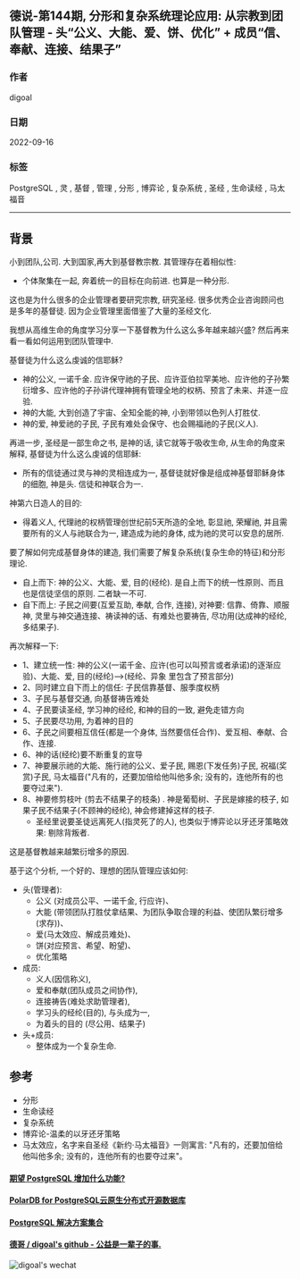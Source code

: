 ## 德说-第144期, 分形和复杂系统理论应用: 从宗教到团队管理 - 头“公义、大能、爱、饼、优化” + 成员“信、奉献、连接、结果子”    
    
### 作者    
digoal    
    
### 日期    
2022-09-16    
    
### 标签    
PostgreSQL , 灵 , 基督 , 管理 , 分形 , 博弈论 , 复杂系统 , 圣经 , 生命读经 , 马太福音     
    
----    
    
## 背景   
  
小到团队,公司. 大到国家,再大到基督教宗教. 其管理存在着相似性:    
- 个体聚集在一起, 奔着统一的目标在向前进. 也算是一种分形.    
  
这也是为什么很多的企业管理者要研究宗教, 研究圣经. 很多优秀企业咨询顾问也是多年的基督徒. 因为企业管理里面借鉴了大量的圣经文化.    
  
我想从高维生命的角度学习分享一下基督教为什么这么多年越来越兴盛? 然后再来看一看如何运用到团队管理中.    
  
基督徒为什么这么虔诚的信耶稣?    
- 神的公义, 一诺千金. 应许保守祂的子民、应许亚伯拉罕美地、应许他的子孙繁衍增多、应许他的子孙讲代理神拥有管理全地的权柄、预言了未来、并逐一应验.      
- 神的大能, 大到创造了宇宙、全知全能的神, 小到带领以色列人打胜仗.     
- 神的爱, 神爱祂的子民, 子民有难处会保守、也会赐福祂的子民(义人).     
  
再进一步, 圣经是一部生命之书, 是神的话, 读它就等于吸收生命, 从生命的角度来解释, 基督徒为什么这么虔诚的信耶稣:   
- 所有的信徒通过灵与神的灵相连成为一, 基督徒就好像是组成神基督耶稣身体的细胞, 神是头. 信徒和神联合为一.  
  
神第六日造人的目的:  
- 得着义人, 代理祂的权柄管理创世纪前5天所造的全地, 彰显祂, 荣耀祂, 并且需要所有的义人与祂联合为一, 建造成为祂的身体, 成为祂的灵可以安息的居所.   
  
要了解如何完成基督身体的建造, 我们需要了解复杂系统(复杂生命的特征)和分形理论.    
- 自上而下: 神的公义、大能、爱, 目的(经纶). 是自上而下的统一性原则、而且也是信徒坚信的原则. 二者缺一不可.  
- 自下而上: 子民之间要(互爱互助, 奉献, 合作, 连接), 对神要: 信靠、倚靠、顺服神, 灵里与神交通连接、祷读神的话、有难处也要祷告, 尽功用(达成神的经纶, 多结果子).   
  
再次解释一下:   
- 1、建立统一性: 神的公义(一诺千金、应许(也可以叫预言或者承诺)的逐渐应验)、大能、爱, 目的(经纶)-->(经纶、异象 里包含了预言部分)     
- 2、同时建立自下而上的信任: 子民信靠基督、服季度权柄   
- 3、子民与基督交通, 向基督祷告难处   
- 4、子民要读圣经, 学习神的经纶, 和神的目的一致, 避免走错方向   
- 5、子民要尽功用, 为着神的目的  
- 6、子民之间要相互信任(都是一个身体, 当然要信任合作)、爱互相、奉献、合作、连接.   
- 6、神的话(经纶)要不断重复的宣导   
- 7、神要展示祂的大能、施行祂的公义、爱子民, 赐恩(下发任务)子民, 祝福(奖赏)子民, 马太福音("凡有的，还要加倍给他叫他多余; 没有的，连他所有的也要夺过来").     
- 8、神要修剪枝叶  (剪去不结果子的枝条)  .    神是葡萄树、子民是嫁接的枝子, 如果子民不结果子(不顾神的经纶), 神会修建掉这样的枝子.    
    - 圣经里说要圣徒远离死人(指灵死了的人), 也类似于博弈论以牙还牙策略效果: 剔除背叛者.  
  
这是基督教越来越繁衍增多的原因.    
  
基于这个分析, 一个好的、理想的团队管理应该如何:    
- 头(管理者):   
    - 公义 (对成员公平、一诺千金, 行应许)、   
    - 大能  (带领团队打胜仗拿结果、为团队争取合理的利益、使团队繁衍增多(求存))、   
    - 爱(马太效应、解成员难处)、   
    - 饼(对应预言、希望、盼望)、  
    - 优化策略  
- 成员:   
    - 义人(因信称义),   
    - 爱和奉献(团队成员之间协作),   
    - 连接祷告(难处求助管理者),   
    - 学习头的经纶(目的), 与头成为一,   
    - 为着头的目的 (尽公用、结果子)    
- 头+成员:   
    - 整体成为一个复杂生命.    
  
  
## 参考  
- 分形  
- 生命读经  
- 复杂系统  
- 博弈论-温柔的以牙还牙策略  
- 马太效应，名字来自圣经《新约·马太福音》一则寓言: "凡有的，还要加倍给他叫他多余; 没有的，连他所有的也要夺过来"。  
  
  
#### [期望 PostgreSQL 增加什么功能?](https://github.com/digoal/blog/issues/76 "269ac3d1c492e938c0191101c7238216")
  
  
#### [PolarDB for PostgreSQL云原生分布式开源数据库](https://github.com/ApsaraDB/PolarDB-for-PostgreSQL "57258f76c37864c6e6d23383d05714ea")
  
  
#### [PostgreSQL 解决方案集合](https://yq.aliyun.com/topic/118 "40cff096e9ed7122c512b35d8561d9c8")
  
  
#### [德哥 / digoal's github - 公益是一辈子的事.](https://github.com/digoal/blog/blob/master/README.md "22709685feb7cab07d30f30387f0a9ae")
  
  
![digoal's wechat](../pic/digoal_weixin.jpg "f7ad92eeba24523fd47a6e1a0e691b59")
  
